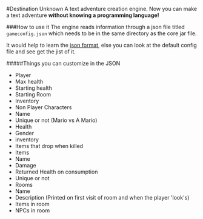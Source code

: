 #Destination Unknown
A text adventure creation engine.
Now you can make a text adventure **without knowing a programming language!**

###How to use it
The engine reads information through a json file titled `gameconfig.json` which needs to be in the same directory as the core jar file.

It would help to learn the [json format](http://www.w3schools.com/json/), else you can look at the default config file and see get the jist of it.

#####Things you can customize in the JSON
* Player
 * Max health
 * Starting health
 * Starting Room
 * Inventory
* Non Player Characters
 * Name
 * Unique or not (Mario vs A Mario)
 * Health
 * Gender
 * inventory
 * Items that drop when killed
* Items
 * Name
 * Damage
 * Returned Health on consumption
 * Unique or not
* Rooms
 * Name
 * Description (Printed on first visit of room and when the player 'look's)
 * Items in room
 * NPCs in room 
